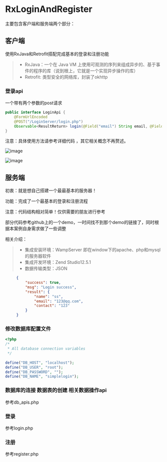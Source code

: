 # RxLoginAndRegister

主要包含客户端和服务端两个部分：

## 客户端

使用RxJava和Retrofit搭配完成基本的登录和注册功能
> * RxJava：一个在 Java VM 上使用可观测的序列来组成异步的、基于事件的程序的库（说到根上，它就是一个实现异步操作的库）
> * Retrofit: 类型安全的网络库，封装了okhttp


### 登录api

一个带有两个参数的post请求
```java
public interface LoginApi {
    @FormUrlEncoded
    @POST("/LoginServer/login.php")
    Observable<ResultReturn> login(@Field("email") String email, @Field("password") String password);
}
```

注意：具体使用方法请参考详细代码 ，其它相关概念不再赘述。


![image](https://raw.githubusercontent.com/feifei003603/RxLoginAndRegister/master/app/src/main/res/raw/login.jpg)

![image](https://github.com/feifei003603/RxLoginAndRegister/blob/master/app/src/main/res/raw/register.jpg?raw=true)

## 服务端

初衷：就是想自己搭建一个最最基本的服务器！

功能：完成了一个最基本的登录和注册流程

注意：代码结构相对简单！仅供需要的朋友进行参考

部分代码参考github上的一个demo，一时间找不到那个demo的链接了，同时根据本案例自身需求做了一些调整

相关介绍：

> * 集成安装环境：WampServer 即在window下的apache、php和mysql的服务器软件
> * 集成开发环境：Zend Studio12.5.1
> * 数据传输类型：JSON
```json
     {
         "success": true,
         "msg": "Login success",
         "result": {
             "name": "ss",
             "email": "123@qq.com",
             "contact": "123"
         }
     }
```
     


### 修改数据库配置文件
```php
<?php
/*
 * All database connection variables
 */
 
define("DB_HOST", "localhost");
define("DB_USER", "root");
define("DB_PASSWORD", "");
define("DB_NAME", "simplelogin");
```

### 数据库的连接 数据表的创建 相关数据操作api
参考db_apis.php

### 登录
参考login.php

### 注册
参考register.php
